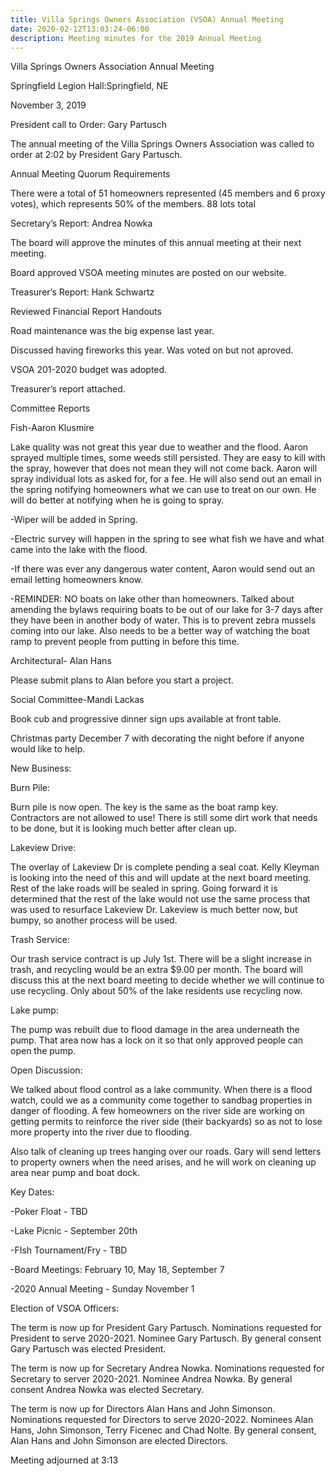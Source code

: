 ```yaml
---
title: Villa Springs Owners Association (VSOA) Annual Meeting
date: 2020-02-12T13:03:24-06:00
description: Meeting minutes for the 2019 Annual Meeting
---
```

Villa Springs Owners Association Annual Meeting

Springfield Legion Hall:Springfield, NE

November 3, 2019



President call to Order: Gary Partusch

The annual meeting of the Villa Springs Owners Association was called to order at 2:02 by President Gary Partusch.



Annual Meeting Quorum Requirements

There were a total of 51 homeowners represented (45 members and 6 proxy votes), which represents 50% of the members.  88 lots total





Secretary’s Report:  Andrea Nowka

The board will approve the minutes of this annual meeting at their next meeting. 

Board approved VSOA meeting minutes are posted on our website.



Treasurer’s Report: Hank Schwartz

Reviewed Financial Report Handouts

Road maintenance was the big expense last year.  

Discussed having fireworks this year.  Was voted on but not aproved.

VSOA 201-2020 budget was adopted.

Treasurer’s report attached.



Committee Reports

Fish-Aaron Klusmire

Lake quality was not great this year due to weather and the flood. Aaron sprayed multiple times, some weeds still persisted. They are easy to kill with the spray, however that does not mean they will not come back.  Aaron will spray individual lots as asked for, for a fee.  He will also send out an email in the spring notifying homeowners what we can use to treat on our own.  He will do better at notifying when he is going to spray.

\-Wiper will be added in Spring.

\-Electric survey will happen in the spring to see what fish we have and what came into the lake with the flood.  

\-If there was ever any dangerous water content, Aaron would send out an email letting homeowners know.  

\-REMINDER: NO boats on lake other than homeowners.  Talked about amending the bylaws requiring boats to be out of our lake for  3-7 days after they have been in another body of water.  This is to prevent zebra mussels coming into our lake.  Also needs to be a better way of watching the boat ramp to prevent people from putting in before this time. 



Architectural- Alan Hans

Please submit plans to Alan before you start a project.



Social Committee-Mandi Lackas

Book cub and progressive dinner sign ups available at front table.

Christmas party December 7 with decorating the night before if anyone would like to help.



New Business:



Burn Pile: 

Burn pile is now open.  The key is the same as the boat ramp key.  Contractors are not allowed to use!  There is still some dirt work that needs to be done, but it is looking much better after clean up.



Lakeview Drive:

The overlay of Lakeview Dr is complete pending a seal coat.  Kelly Kleyman is looking into the need of this and will update at the next board meeting.  Rest of the lake roads will be sealed in spring.  Going forward it is determined that the rest of the lake would not use the same process that was used to resurface Lakeview Dr.  Lakeview is much better now, but bumpy, so another process will be used. 



Trash Service:

Our trash service contract is up July 1st.  There will be a slight increase in trash, and recycling would be an extra $9.00 per month.  The board will discuss this at the next board meeting to decide whether we will continue to use recycling.  Only about 50% of the lake residents use recycling now.



Lake pump:

The pump was rebuilt due to flood damage in the area underneath the pump.  That area now has a lock on it so that only approved people can open the pump.



Open Discussion:

We talked about flood control as a lake community.  When there is a flood watch, could we as a community come together to sandbag properties in danger of flooding.  A few homeowners on the river side are working on getting permits to reinforce the river side (their backyards) so as not to lose more property into the river due to flooding. 



Also talk of cleaning up trees hanging over our roads.  Gary will send letters to property owners when the need arises, and he will work on cleaning up area near pump and boat dock.  



Key Dates:

\-Poker Float - TBD

\-Lake Picnic - September 20th 

\-FIsh Tournament/Fry - TBD

\-Board Meetings:  February 10, May 18, September 7

\-2020 Annual Meeting - Sunday November 1





Election of VSOA Officers:

The term is now up for President Gary Partusch. Nominations requested for  President to serve 2020-2021.  Nominee Gary Partusch. By general consent Gary Partusch was elected President. 

The term is now up for Secretary Andrea Nowka.  Nominations requested for Secretary to server 2020-2021.  Nominee Andrea Nowka.  By general consent Andrea Nowka was elected Secretary. 

The term is now up for Directors Alan Hans and John Simonson.  Nominations requested for Directors to serve 2020-2022.  Nominees Alan Hans, John Simonson, Terry Ficenec and Chad Nolte.  By general consent, Alan Hans and John Simonson are elected Directors. 



Meeting adjourned at 3:13
